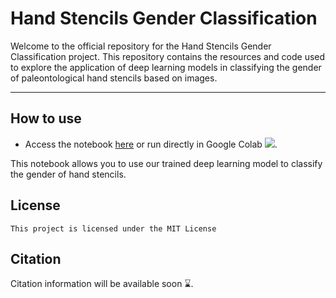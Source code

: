 # Hand Stencils Gender Classification

Welcome to the official repository for the Hand Stencils Gender Classification project. This repository contains the resources and code used to explore the application of deep learning models in classifying the gender of paleontological hand stencils based on images.
 
---
 
## How to use
 
-   Access the notebook [here](Use_hand_classification_models.ipynb) or run directly in Google Colab [<img src="https://colab.research.google.com/assets/colab-badge.svg">](https://colab.research.google.com/github/AAitorG/Hand_gender_classification/blob/main/Use_hand_classification_models.ipynb).

This notebook allows you to use our trained deep learning model to classify the gender of hand stencils.
 
## License
    This project is licensed under the MIT License
 
## Citation
Citation information will be available soon ⌛.
